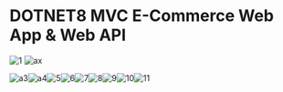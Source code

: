 # DOTNET8 MVC E-Commerce Web App & Web API
![1](https://github.com/duhanboblanli/DOTNET8-MVC-E-Commerce-Web-App/assets/77344408/1fed9b20-9cd2-4f70-87b7-81955963ebf5)
![ax](https://github.com/duhanboblanli/DOTNET8-MVC-E-Commerce-Web-App/assets/77344408/fce51178-c159-43a8-ab0e-2c5479497d84)



![a3](https://github.com/duhanboblanli/DOTNET8-MVC-E-Commerce-Web-App/assets/77344408/e282f6d0-424f-41a9-a365-3b4b31b651c8)![a4](https://github.com/duhanboblanli/DOTNET8-MVC-E-Commerce-Web-App/assets/77344408/e6f7eae9-f168-4c75-ace5-93478b7e0072)![5](https://github.com/duhanboblanli/DOTNET8-MVC-E-Commerce-Web-App/assets/77344408/aa22a75b-8857-4729-b72b-5d57c0de7711)![6](https://github.com/duhanboblanli/DOTNET8-MVC-E-Commerce-Web-App/assets/77344408/1b333a1c-84e1-4eee-95b9-c10c9c219ebd)![7](https://github.com/duhanboblanli/DOTNET8-MVC-E-Commerce-Web-App/assets/77344408/c0c51b7c-dd34-42cf-9f54-65d2f193d258)![8](https://github.com/duhanboblanli/DOTNET8-MVC-E-Commerce-Web-App/assets/77344408/99d118db-8ecc-4e24-a9a4-cbb869fb875a)![9](https://github.com/duhanboblanli/DOTNET8-MVC-E-Commerce-Web-App/assets/77344408/32e16f65-c11f-4927-84da-9142c6466444)![10](https://github.com/duhanboblanli/DOTNET8-MVC-E-Commerce-Web-App/assets/77344408/f141bcc9-7d55-4ce0-9d16-e50796ae82bd)![11](https://github.com/duhanboblanli/DOTNET8-MVC-E-Commerce-Web-App/assets/77344408/e0216267-32da-4a09-b6e7-12b0f22af31b)


















